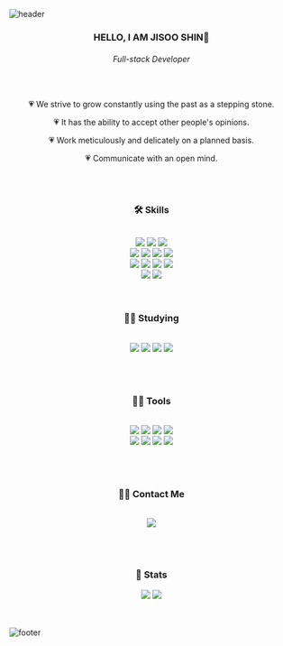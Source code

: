 ![header](https://capsule-render.vercel.app/api?type=waving&color=0:fbc2eb,100:a6c1ee&height=350&section=header&text=Welcome%20To%20d2vsoo&fontSize=40&fontColor=ffffff&animation=fadeIn&fontAlign=35)

<div align="center">
  <h3> HELLO, I AM JISOO SHIN👋</h3>
  <h6> Full-stack Developer </h6>
  <br>
  <p>💗 We strive to grow constantly using the past as a stepping stone.</p>
  <p>💗 It has the ability to accept other people's opinions.</p>
  <p>💗 Work meticulously and delicately on a planned basis.</p>
  <p>💗 Communicate with an open mind.</p>
</div>

<br>
<br>

<div align= "center">
  <h3> 🛠️ Skills </h3>
 <br>
  <div style="margin: 0 auto; text-align: center;" align= "center">
    <img src="https://img.shields.io/badge/AdobeIllustrator-FF9A00?style=flat&logo=adobeillustrator&logoColor=white">
    <img src="https://img.shields.io/badge/AdobePhotoshop-31A8FF?style=flat&logo=adobephotoshop&logoColor=white">
    <img src="https://img.shields.io/badge/AdobeInDesign-FF3366?style=flat&logo=adobeindesign&logoColor=white">
    <br/><img src="https://img.shields.io/badge/HTML5-E34F26?style=flat&logo=HTML5&logoColor=white">
    <img src="https://img.shields.io/badge/CSS3-1572B6?style=flat&logo=CSS3&logoColor=white">
    <img src="https://img.shields.io/badge/jQuery-0769AD?style=flat&logo=jQuery&logoColor=white">
    <img src="https://img.shields.io/badge/Javascript-F7DF1E?style=flat&logo=Javascript&logoColor=white">
    <br/><img src="https://img.shields.io/badge/Node.js-339933?style=flat&logo=Node.js&logoColor=white">
    <img src="https://img.shields.io/badge/Python-3776AB?style=flat&logo=Python&logoColor=white">
    <img src="https://img.shields.io/badge/Selenium-43B02A?style=flat&logo=Selenium&logoColor=white">
    <img src="https://img.shields.io/badge/Flask-000000?style=flat&logo=Flask&logoColor=white">
    <br/><img src="https://img.shields.io/badge/MySQL-4479A1?style=flat&logo=MySQL&logoColor=white">
    <img src="https://img.shields.io/badge/MongoDB-47A248?style=flat&logo=MongoDB&logoColor=white">
  </div>
</div>

<br>
<br>

<div align= "center">
  <h3> 🧑‍💻 Studying </h3> <br> 
  <div align= "center"> 
    <img src="https://img.shields.io/badge/React-61DAFB?style=flat&logo=react&logoColor=white">
    <img src="https://img.shields.io/badge/Java-007396?style=flat&logo=Java&logoColor=white">
    <img src="https://img.shields.io/badge/Spring Boot-6DB33F?style=flat&logo=Spring Boot&logoColor=white">
    <img src="https://img.shields.io/badge/Linux-FCC624?style=flat&logo=linux&logoColor=white">
  </div>  
  <br> 
  <div align= "center">  </div> 
</div>

<br>
<br>

<div align= "center">
  <h3> 🧑‍💻 Tools </h3> <br> 
  <div align= "center"> 
    <img src="https://img.shields.io/badge/Bootstrap-7952B3?style=flat&logo=Bootstrap&logoColor=white">
    <img src="https://img.shields.io/badge/Slack-4A154B?style=flat&logo=Slack&logoColor=white">
    <img src="https://img.shields.io/badge/Notion-000000?style=flat&logo=Notion&logoColor=white">
    <img src="https://img.shields.io/badge/Google Colab-F9AB00?style=flat&logo=Google Colab&logoColor=white">
    <br/><img src="https://img.shields.io/badge/Git-F05032?style=flat&logo=Git&logoColor=white">
    <img src="https://img.shields.io/badge/Github-181717?style=flat&logo=Github&logoColor=white">
    <img src="https://img.shields.io/badge/Amazon AWS-232F3E?style=flat&logo=Amazon AWS&logoColor=white">
    <img src="https://img.shields.io/badge/Amazon S3-569A31?style=flat&logo=Amazon S3&logoColor=white">
  </div>  
  <br> 
  <div align= "center">  </div> 
</div>

<br>
<br>

<div align= "center">
  <h3> 🧑‍💻 Contact Me </h3> <br> 
  <div align= "center"> 
    <a href=mailto:d2vr1v2r@gmail.com> 
      <img src="https://img.shields.io/badge/d2vr1v2r@gmail.com-EA4335?style=flat&logo=Gmail&logoColor=white&link=mailto:d2vr1v2r@gmail.com"> 
    </a>
  </div>  
  <br> 
  <div align= "center"></div> 
</div>

<br>
<br>

<div align= "center"> 
  <h3> 🏅 Stats </h3> 
  <div align= "center"> 
    <img src="https://github-readme-stats.vercel.app/api?username=d2vsoo&bg_color=60,fffedb,fff0ff&title_color=696969&text_color=696969"> 
    <img src="https://github-readme-stats.vercel.app/api/top-langs/?username=d2vsoo&layout=compact&bg_color=60,fffedb,fff0ff&title_color=696969&text_color=696969"> 
  </div> 
</div>

<br>
<br>

![footer](https://capsule-render.vercel.app/api?type=waving&&reversal=true&color=0:fbc2eb,100:a6c1ee&height=250&section=footer&text=Thank%20You%20For%20Coming&fontSize=25&fontColor=ffffff&animation=fadeIn&fontAlign=80)
